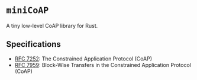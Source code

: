 # `miniCoAP`

A tiny low-level CoAP library for Rust.

## Specifications

- [RFC 7252](https://datatracker.ietf.org/doc/html/rfc7252): The Constrained Application Protocol (CoAP)
- [RFC 7959](https://datatracker.ietf.org/doc/html/rfc7959): Block-Wise Transfers in the Constrained Application Protocol (CoAP)
